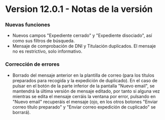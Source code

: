 # Version 12.0.1 - Notas de la versi&oacute;n

### Nuevas funciones
- Nuevos campos &quot;Expediente cerrado&quot; y &quot;Expediente disociado&quot;, as&iacute; como sus filtros de b&uacute;squeda.
- Mensaje de comprobaci&oacute;n de DNI y Titulaci&oacute;n duplicados. El mensaje no es restrictivo, solo informativo.

### Correcci&oacute;n de errores
- Borrado del mensaje anterior en la plantilla de correo (para los t&iacute;tulos preparados para recogida y la expedici&oacute;n de duplicado). En el caso de pulsar en el bot&oacute;n de la parte inferior de la pantalla &quot;Nuevo email&quot;, se mantendr&aacute; la &uacute;ltima versi&oacute;n de mensaje editado, por tanto si alguna vez mientras se edita el mensaje cerr&aacute;is la ventana por error, pulsando en &quot;Nuevo email&quot; recuper&aacute;is el mensaje (ojo, en los otros botones &quot;Enviar correo t&iacute;tulo preparado&quot; y &quot;Enviar correo expedici&oacute;n de cuplicado&quot; se borrar&aacute;).

